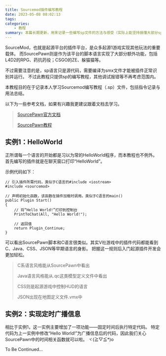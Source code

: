 ```yaml
---
title: Sourcemod插件编写教程
date: 2023-05-08 08:02:13
tags:
categories:
    - 教程
summary: 本篇长期更新，用来记录一些编写sp文件的方法与感受（实际上能坚持搞懂大部分sp语法就算胜利
---
```


SourceMod，也就是起源平台的插件平台，是众多起源1游戏实现其他玩法的重要载体。
而SourcePawn则是作为该平台的脚本语言实现了大部分额外功能，包括L4D2的RPG、药抗药役；CSGO的ZE、躲猫猫等。

不过需要注意的是，sp语言只是源代码，需要编译为smx文件才能被插件正常识别并运行。
不过此教程只提供sp的编写教程，其他调试报错等不再考虑范围内。

本教程目的在于记录本人学习Sourcemod编写教程（.sp）文件，包括指令记录与用法总结。

以下为一些参考文档，如果有兴趣我更建议跟着文档去学习。

> [SourcePawn官方文档](https://sm.alliedmods.net/new-api/)
>
> [SourcePawn教程](https://blog.csdn.net/jamenu/article/details/134716521)

## 实例1：HelloWorld

正所谓每一个语言的开始都是习以为常的HelloWorld程序，而本教程也不例外。
首先编写的插件就是在聊天窗口打印“HelloWorld”。

示例代码如下：

```SourcePawn
// 引入插件所需代码，类似于C语言的#include <iostream>
#include <sourcemod>

// 声明初始化函数，该函数在插件加载时调用。类似于C语言的main()
public Plugin Start()
{
    // 将“Hello World!”打印到控制台
    PrintToChat(All, "Hello World!");

    // 返回值
    return Plugin_Continue;
}
```

可以看出SourcePawn脚本和C语言很类似。其实V社游戏中的插件代码都能看到C、Java、CSS、JSON等早期语言的身影。
把握这一规则后入门起源插件开发会更加轻松。

> C系语言风格能从SourcePawn中看出
>
> Java语言风格能从.qc这类模型定义文件中看出
>
> CSS则是起源游戏中控制HUD的语言
>
> JSON出现在地图定义文件.vmx中

## 实例2：实现定时广播信息

相比于实例1，这一实例主要增加了一项功能——固定时间后执行特定代码。
特定代码为上一实例中修改“Hello World!”为广播信息后的代码，因此我们关心SourcePawn中的时间相关函数就可以啦。
ヾ(≧▽≦*)o

To Be Continued...
